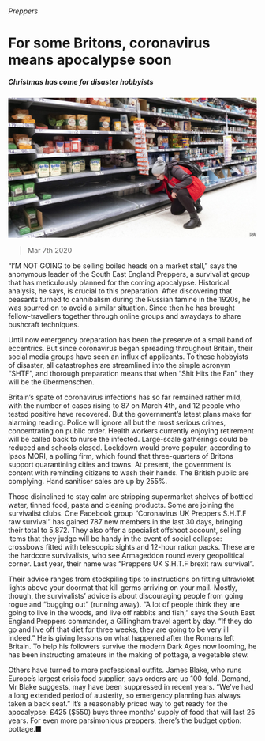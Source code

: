 ###### Preppers

# For some Britons, coronavirus means apocalypse soon 

##### Christmas has come for disaster hobbyists 

![image](images/20200307_BRP503.jpg) 

> Mar 7th 2020 

“I’M NOT GOING to be selling boiled heads on a market stall,” says the anonymous leader of the South East England Preppers, a survivalist group that has meticulously planned for the coming apocalypse. Historical analysis, he says, is crucial to this preparation. After discovering that peasants turned to cannibalism during the Russian famine in the 1920s, he was spurred on to avoid a similar situation. Since then he has brought fellow-travellers together through online groups and awaydays to share bushcraft techniques.

Until now emergency preparation has been the preserve of a small band of eccentrics. But since coronavirus began spreading throughout Britain, their social media groups have seen an influx of applicants. To these hobbyists of disaster, all catastrophes are streamlined into the simple acronym “SHTF”, and thorough preparation means that when “Shit Hits the Fan” they will be the übermenschen.


Britain’s spate of coronavirus infections has so far remained rather mild, with the number of cases rising to 87 on March 4th, and 12 people who tested positive have recovered. But the government’s latest plans make for alarming reading. Police will ignore all but the most serious crimes, concentrating on public order. Health workers currently enjoying retirement will be called back to nurse the infected. Large-scale gatherings could be reduced and schools closed. Lockdown would prove popular, according to Ipsos MORI, a polling firm, which found that three-quarters of Britons support quarantining cities and towns. At present, the government is content with reminding citizens to wash their hands. The British public are complying. Hand sanitiser sales are up by 255%.

Those disinclined to stay calm are stripping supermarket shelves of bottled water, tinned food, pasta and cleaning products. Some are joining the survivalist clubs. One Facebook group “Coronavirus UK Preppers S.H.T.F raw survival” has gained 787 new members in the last 30 days, bringing their total to 5,872. They also offer a specialist offshoot account, selling items that they judge will be handy in the event of social collapse: crossbows fitted with telescopic sights and 12-hour ration packs. These are the hardcore survivalists, who see Armageddon round every geopolitical corner. Last year, their name was “Preppers UK S.H.T.F brexit raw survival”.

Their advice ranges from stockpiling tips to instructions on fitting ultraviolet lights above your doormat that kill germs arriving on your mail. Mostly, though, the survivalists’ advice is about discouraging people from going rogue and “bugging out” (running away). “A lot of people think they are going to live in the woods, and live off rabbits and fish,” says the South East England Preppers commander, a Gillingham travel agent by day. “If they do go and live off that diet for three weeks, they are going to be very ill indeed.” He is giving lessons on what happened after the Romans left Britain. To help his followers survive the modern Dark Ages now looming, he has been instructing amateurs in the making of pottage, a vegetable stew.

Others have turned to more professional outfits. James Blake, who runs Europe’s largest crisis food supplier, says orders are up 100-fold. Demand, Mr Blake suggests, may have been suppressed in recent years. “We’ve had a long extended period of austerity, so emergency planning has always taken a back seat.” It’s a reasonably priced way to get ready for the apocalypse: £425 ($550) buys three months’ supply of food that will last 25 years. For even more parsimonious preppers, there’s the budget option: pottage.■

